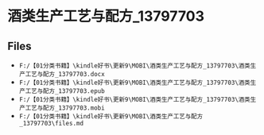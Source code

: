 # 酒类生产工艺与配方_13797703

## Files

- `F:/【01分类书籍】\kindle好书\更新9\MOBI\酒类生产工艺与配方_13797703\酒类生产工艺与配方_13797703.docx`
- `F:/【01分类书籍】\kindle好书\更新9\MOBI\酒类生产工艺与配方_13797703\酒类生产工艺与配方_13797703.epub`
- `F:/【01分类书籍】\kindle好书\更新9\MOBI\酒类生产工艺与配方_13797703\酒类生产工艺与配方_13797703.mobi`
- `F:/【01分类书籍】\kindle好书\更新9\MOBI\酒类生产工艺与配方_13797703\files.md`
